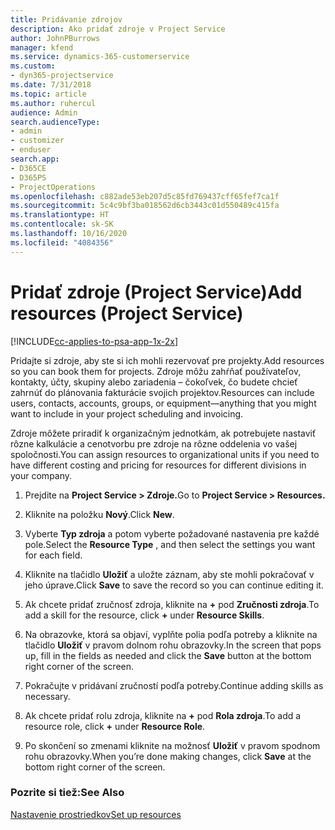 ```yaml
---
title: Pridávanie zdrojov
description: Ako pridať zdroje v Project Service
author: JohnPBurrows
manager: kfend
ms.service: dynamics-365-customerservice
ms.custom:
- dyn365-projectservice
ms.date: 7/31/2018
ms.topic: article
ms.author: ruhercul
audience: Admin
search.audienceType:
- admin
- customizer
- enduser
search.app:
- D365CE
- D365PS
- ProjectOperations
ms.openlocfilehash: c882ade53eb207d5c85fd769437cff65fef7ca1f
ms.sourcegitcommit: 5c4c9bf3ba018562d6cb3443c01d550489c415fa
ms.translationtype: HT
ms.contentlocale: sk-SK
ms.lasthandoff: 10/16/2020
ms.locfileid: "4084356"
---
```

# <a name="add-resources-project-service"></a><span data-ttu-id="aeb38-103">Pridať zdroje (Project Service)</span><span class="sxs-lookup"><span data-stu-id="aeb38-103">Add resources (Project Service)</span></span>

[!INCLUDE[cc-applies-to-psa-app-1x-2x](../includes/cc-applies-to-psa-app-1x-2x.md)]

<span data-ttu-id="aeb38-104">Pridajte si zdroje, aby ste si ich mohli rezervovať pre projekty.</span><span class="sxs-lookup"><span data-stu-id="aeb38-104">Add resources so you can book them for projects.</span></span> <span data-ttu-id="aeb38-105">Zdroje môžu zahŕňať používateľov, kontakty, účty, skupiny alebo zariadenia – čokoľvek, čo budete chcieť zahrnúť do plánovania fakturácie svojich projektov.</span><span class="sxs-lookup"><span data-stu-id="aeb38-105">Resources can include users, contacts, accounts, groups, or equipment—anything that you might want to include in your project scheduling and invoicing.</span></span>  
  
<span data-ttu-id="aeb38-106">Zdroje môžete priradiť k organizačným jednotkám, ak potrebujete nastaviť rôzne kalkulácie a cenotvorbu pre zdroje na rôzne oddelenia vo vašej spoločnosti.</span><span class="sxs-lookup"><span data-stu-id="aeb38-106">You can assign resources to organizational units if you need to have different costing and pricing for resources for different divisions in your company.</span></span>  
  
1.  <span data-ttu-id="aeb38-107">Prejdite na **Project Service > Zdroje.**</span><span class="sxs-lookup"><span data-stu-id="aeb38-107">Go to **Project Service > Resources.**</span></span>  
  
2.  <span data-ttu-id="aeb38-108">Kliknite na položku **Nový**.</span><span class="sxs-lookup"><span data-stu-id="aeb38-108">Click **New**.</span></span>  
  
3.  <span data-ttu-id="aeb38-109">Vyberte **Typ zdroja** a potom vyberte požadované nastavenia pre každé pole.</span><span class="sxs-lookup"><span data-stu-id="aeb38-109">Select the **Resource Type** , and then select the settings you want for each field.</span></span>  
  
4.  <span data-ttu-id="aeb38-110">Kliknite na tlačidlo **Uložiť** a uložte záznam, aby ste mohli pokračovať v jeho úprave.</span><span class="sxs-lookup"><span data-stu-id="aeb38-110">Click **Save** to save the record so you can continue editing it.</span></span>  
  
5.  <span data-ttu-id="aeb38-111">Ak chcete pridať zručnosť zdroja, kliknite na **+** pod **Zručnosti zdroja**.</span><span class="sxs-lookup"><span data-stu-id="aeb38-111">To add a skill for the resource, click **+** under **Resource Skills**.</span></span>  
  
6.  <span data-ttu-id="aeb38-112">Na obrazovke, ktorá sa objaví, vyplňte polia podľa potreby a kliknite na tlačidlo **Uložiť** v pravom dolnom rohu obrazovky.</span><span class="sxs-lookup"><span data-stu-id="aeb38-112">In the screen that pops up, fill in the fields as needed and click the **Save** button at the bottom right corner of the screen.</span></span>  
  
7.  <span data-ttu-id="aeb38-113">Pokračujte v pridávaní zručností podľa potreby.</span><span class="sxs-lookup"><span data-stu-id="aeb38-113">Continue adding skills as necessary.</span></span>  
  
8.  <span data-ttu-id="aeb38-114">Ak chcete pridať rolu zdroja, kliknite na **+** pod **Rola zdroja**.</span><span class="sxs-lookup"><span data-stu-id="aeb38-114">To add a resource role, click **+** under **Resource Role**.</span></span>  
  
9. <span data-ttu-id="aeb38-115">Po skončení so zmenami kliknite na možnosť **Uložiť** v pravom spodnom rohu obrazovky.</span><span class="sxs-lookup"><span data-stu-id="aeb38-115">When you’re done making changes, click **Save** at the bottom right corner of the screen.</span></span>  
  
### <a name="see-also"></a><span data-ttu-id="aeb38-116">Pozrite si tiež:</span><span class="sxs-lookup"><span data-stu-id="aeb38-116">See Also</span></span>  
 [<span data-ttu-id="aeb38-117">Nastavenie prostriedkov</span><span class="sxs-lookup"><span data-stu-id="aeb38-117">Set up resources</span></span>](../psa/set-up-resources.md)
